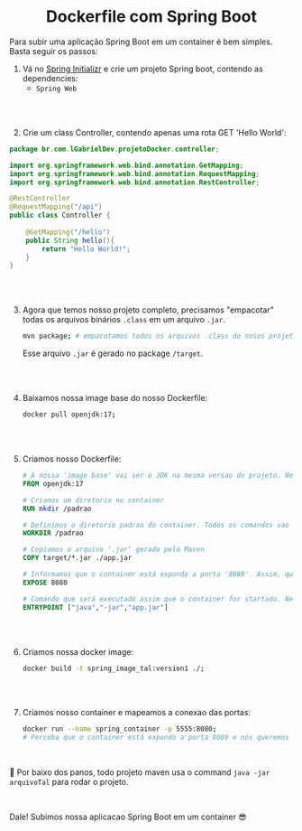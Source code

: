 <!-- title -->
<h1 align="center">Dockerfile com Spring Boot</h1>

Para subir uma aplicação Spring Boot em um container é bem simples. Basta seguir os passos:


1. Vá no [Spring Initializr](https://start.spring.io/) e crie um projeto Spring boot, contendo as dependencies:
    - `Spring Web`
    
<br>
<br>

2. Crie um class Controller, contendo apenas uma rota GET 'Hello World':

```java
package br.com.lGabrielDev.projetoDocker.controller;

import org.springframework.web.bind.annotation.GetMapping;
import org.springframework.web.bind.annotation.RequestMapping;
import org.springframework.web.bind.annotation.RestController;

@RestController
@RequestMapping("/api")
public class Controller {
    
    @GetMapping("/hello")
    public String hello(){
        return "Hello World!";
    }
}
```

<br>
<br>

3. Agora que temos nosso projeto completo, precisamos "empacotar" todas os arquivos binários `.class` em um arquivo `.jar`.

    ```bash
    mvn package; # empacotamos todos os arquivos .class do nosos projeto maven, inclusive as dependencies do projeto
    ```

    Esse arquivo `.jar` é gerado no package `/target`.

<br>
<br>

4. Baixamos nossa image base do nosso Dockerfile:

    ```bash
    docker pull openjdk:17;
    ```
<br>
<br>

5. Criamos nosso Dockerfile:

    ```dockerfile
    # A nossa 'image base' vai ser o JDK na mesma versao do projeto. Nesse caso, java 17
    FROM openjdk:17

    # Criamos um diretorio no container
    RUN mkdir /padrao

    # Definimos o diretorio padrao do container. Todos os comandos vao ser relacionados a esse diretorio
    WORKDIR /padrao

    # Copiamos o arquivo '.jar' gerado pelo Maven 
    COPY target/*.jar ./app.jar

    # Informamos que o container está expondo a porta '8080'. Assim, quando formos conectar as portas entre nossa máquina e o container, fica mais fácil de saber a porta do container.
    EXPOSE 8080

    # Comando que será executado assim que o container for startado. Nesse caso, vamos executar um arquivo ''.jar'.
    ENTRYPOINT ["java","-jar","app.jar"]
    ```

<br>
<br>

6. Criamos nossa docker image:
    
    ```bash
    docker build -t spring_image_tal:version1 ./;
    ```

<br>
<br>

7. Criamos nosso container e mapeamos a conexao das portas:

    ```bash
    docker run --name spring_container -p 5555:8080;
    # Perceba que o container está expondo a porta 8080 e nós queremos acessá-lo através da 5555.
    ```

<br>

📖 Por baixo dos panos, todo projeto maven usa o command `java -jar arquivoTal` para rodar o projeto.

<br>

Dale! Subimos nossa aplicacao Spring Boot em um container 😎